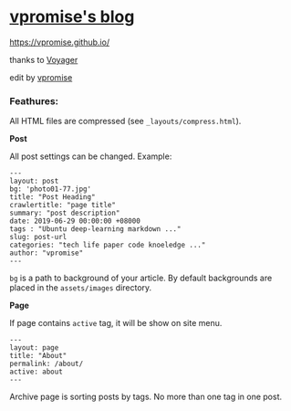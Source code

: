 # [vpromise's blog](https://vpromise.github.io)
<https://vpromise.github.io/>

thanks to [Voyager](https://github.com/redVi/voyager)

edit by [vpromise](https://github.com/vpromise)


### Feathures:

All HTML files are compressed (see `_layouts/compress.html`).

**Post**

All post settings can be changed. Example:

```
---
layout: post
bg: 'photo01-77.jpg'
title: "Post Heading"
crawlertitle: "page title"
summary: "post description"
date: 2019-06-29 00:00:00 +08000
tags : "Ubuntu deep-learning markdown ..."
slug: post-url
categories: "tech life paper code knoeledge ..."
author: "vpromise"
---
```

`bg` is a path to background of your article. By default backgrounds are placed in the `assets/images` directory.

**Page**

If page contains `active` tag, it will be show on site menu.

```
---
layout: page
title: "About"
permalink: /about/
active: about
---
```
Archive page is sorting posts by tags. No more than one tag in one post.



